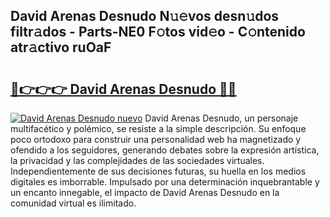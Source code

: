 ## David Arenas Desnudo N𝚞𝚎vos desn𝚞dos filtr𝚊dos - Parts-NE0 F𝚘tos vid𝚎o - C𝚘ntenido atr𝚊ctivo ruOaF

# <h2><a href="http://mb47qu.tromn.icu/?c=David+Arenas+Desnudo">🔗👉👉👉 David Arenas Desnudo 🔗🔗</a></h2>

[![David Arenas Desnudo nuevo](https://i.imgur.com/pEAQMta.gif)](http://mb47qu.tromn.icu/?c=David+Arenas+Desnudo)
David Arenas Desnudo, un personaje multifacético y polémico, se resiste a la simple descripción. Su enfoque poco ortodoxo para construir una personalidad web ha magnetizado y ofendido a los seguidores, generando debates sobre la expresión artística, la privacidad y las complejidades de las sociedades virtuales. Independientemente de sus decisiones futuras, su huella en los medios digitales es imborrable. Impulsado por una determinación inquebrantable y un encanto innegable, el impacto de David Arenas Desnudo en la comunidad virtual es ilimitado.

